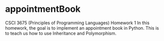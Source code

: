 # appointmentBook

CSCI 3675 (Principles of Programming Languages) Homework 1
In this homework, the goal is to implement an appointment book in Python.
This is to teach us how to use Inheritance and Polymorphism.
